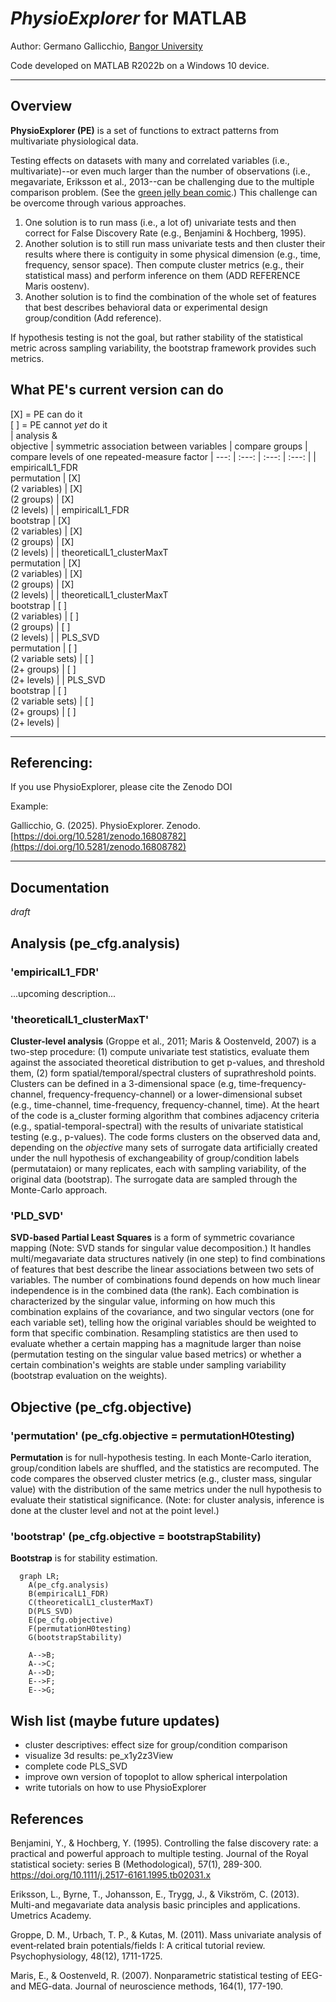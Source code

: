 # _PhysioExplorer_ for MATLAB

Author: Germano Gallicchio, [Bangor University](https://www.bangor.ac.uk/)

Code developed on MATLAB R2022b on a Windows 10 device.

---

## Overview
**PhysioExplorer (PE)** is a set of functions to extract patterns from multivariate physiological data. 

Testing effects on datasets with many and correlated variables (i.e., multivariate)--or even much larger than the number of observations (i.e., megavariate, Eriksson et al., 2013--can be challenging due to the multiple comparison problem. (See the [green jelly bean comic](https://xkcd.com/882).) This challenge can be overcome through various approaches.
1. One solution is to run mass (i.e., a lot of) univariate tests and then correct for False Discovery Rate (e.g., Benjamini & Hochberg, 1995).
2. Another solution is to still run mass univariate tests and then cluster their results where there is contiguity in some physical dimension (e.g., time, frequency, sensor space). Then compute cluster metrics (e.g., their statistical mass) and perform inference on them (ADD REFERENCE Maris oostenv).
3. Another solution is to find the combination of the whole set of features that best describes behavioral data or experimental design group/condition (Add reference).

If hypothesis testing is not the goal, but rather stability of the statistical metric across sampling variability, the bootstrap framework provides such metrics.

## What PE's current version can do
[X] = PE can do it
<br>
[ ] = PE cannot _yet_ do it
<br>
| analysis &<br>objective | symmetric association between variables | compare groups | compare levels of one repeated-measure factor
| ---: | :---: | :---: | :---: | 
| empiricalL1_FDR<br>permutation             | [X]<br>(2 variables)     | [X]<br>(2 groups)   | [X]<br>(2 levels) |
| empiricalL1_FDR<br>bootstrap               | [X]<br>(2 variables)     | [X]<br>(2 groups)   | [X]<br>(2 levels) |
| theoreticalL1_clusterMaxT<br>permutation   | [X]<br>(2 variables)     | [X]<br>(2 groups)   | [X]<br>(2 levels) |
| theoreticalL1_clusterMaxT<br>bootstrap     | [ ]<br>(2 variables)     | [ ]<br>(2 groups)   | [ ]<br>(2 levels) |
| PLS_SVD<br>permutation                     | [ ]<br>(2 variable sets) | [ ]<br>(2+ groups)  | [ ]<br>(2+ levels) |
| PLS_SVD<br>bootstrap                       | [ ]<br>(2 variable sets) | [ ]<br>(2+ groups)  | [ ]<br>(2+ levels) |

---


## Referencing: <br>
If you use PhysioExplorer, please cite the Zenodo DOI

Example:

Gallicchio, G. (2025). PhysioExplorer. Zenodo. [https://doi.org/10.5281/zenodo.16808782](https://doi.org/10.5281/zenodo.16808782)

---

## Documentation
_draft_

## Analysis (pe_cfg.analysis)
### 'empiricalL1_FDR'
...upcoming description...

### 'theoreticalL1_clusterMaxT'
**Cluster-level analysis** (Groppe et al., 2011; Maris & Oostenveld, 2007) is a two-step procedure: (1) compute univariate test statistics, evaluate them against the associated theoretical distribution to get p-values, and threshold them, (2) form spatial/temporal/spectral clusters of suprathreshold points. Clusters can be defined in a 3-dimensional space (e.g, time-frequency-channel, frequency-frequency-channel) or a lower-dimensional subset (e.g., time-channel, time-frequency, frequency-channel, time). At the heart of the code is a_cluster forming algorithm that combines adjacency criteria (e.g., spatial-temporal-spectral) with the results of univariate statistical testing (e.g., p-values). The code forms clusters on the observed data and, depending on the _objective_ many sets of surrogate data artificially created under the null hypothesis of exchangeability of group/condition labels (permutataion) or many replicates, each with sampling variability, of the original data (bootstrap). The surrogate data are sampled through the Monte-Carlo approach. 

### 'PLD_SVD'
**SVD-based Partial Least Squares** is a form of symmetric covariance mapping (Note: SVD stands for singular value decomposition.) It handles multi/megavariate data structures natively (in one step) to find combinations of features that best describe the linear associations between two sets of variables. The number of combinations found depends on how much linear independence is in the combined data (the rank). Each combination is characterized by the singular value, informing on how much this combination explains of the covariance, and two singular vectors (one for each variable set), telling how the original variables should be weighted to form that specific combination. Resampling statistics are then used to evaluate whether a certain mapping has a magnitude larger than noise (permutation testing on the singular value based metrics) or whether a certain combination's weights are stable under sampling variability (bootstrap evaluation on the weights).

## Objective (pe_cfg.objective)
### 'permutation' (pe_cfg.objective = permutationH0testing)
**Permutation** is for null-hypothesis testing. In each Monte-Carlo iteration, group/condition labels are shuffled, and the statistics are recomputed. The code compares the observed cluster metrics (e.g., cluster mass, singular value) with the distribution of the same metrics under the null hypothesis to evaluate their statistical significance. (Note: for cluster analysis, inference is done at the cluster level and not at the point level.)
### 'bootstrap' (pe_cfg.objective = bootstrapStability)
**Bootstrap** is for stability estimation.




```mermaid
  graph LR;
    A(pe_cfg.analysis)
    B(empiricalL1_FDR)
    C(theoreticalL1_clusterMaxT)
    D(PLS_SVD)
    E(pe_cfg.objective)
    F(permutationH0testing)
    G(bootstrapStability)

    A-->B;
    A-->C;
    A-->D;
    E-->F;
    E-->G;

```


## Wish list (maybe future updates)
- cluster descriptives: effect size for group/condition comparison 
- visualize 3d results: pe_x1y2z3View
- complete code PLS_SVD
- improve own version of topoplot to allow spherical interpolation
- write tutorials on how to use PhysioExplorer



## References

Benjamini, Y., & Hochberg, Y. (1995). Controlling the false discovery rate: a practical and powerful approach to multiple testing. Journal of the Royal statistical society: series B (Methodological), 57(1), 289-300. https://doi.org/10.1111/j.2517-6161.1995.tb02031.x

Eriksson, L., Byrne, T., Johansson, E., Trygg, J., & Vikström, C. (2013). Multi-and megavariate data analysis basic principles and applications. Umetrics Academy.

Groppe, D. M., Urbach, T. P., & Kutas, M. (2011). Mass univariate analysis of event‐related brain potentials/fields I: A critical tutorial review. Psychophysiology, 48(12), 1711-1725.

Maris, E., & Oostenveld, R. (2007). Nonparametric statistical testing of EEG-and MEG-data. Journal of neuroscience methods, 164(1), 177-190.
